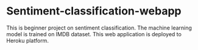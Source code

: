 # Sentiment-classification-webapp
This is beginner project on sentiment classification. The machine learning model is trained on IMDB dataset. This web application is deployed to Heroku platform. 
